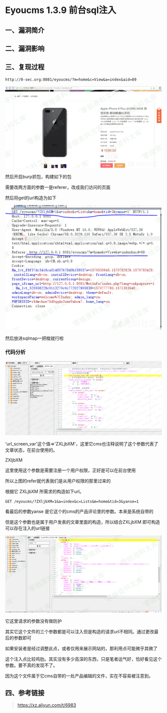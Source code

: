 Eyoucms 1.3.9 前台sql注入
=========================

一、漏洞简介
------------

二、漏洞影响
------------

三、复现过程
------------

    http://0-sec.org:8081/eyoucms/?m=home&c=View&a=index&aid=89

![](./.resource/Eyoucms1.3.9前台sql注入/media/rId24.png)

然后开启burp抓包，构建如下的包

需要改两方面的参数一是referer，改成我们访问的页面

然后将get的url构造为如下

![](./.resource/Eyoucms1.3.9前台sql注入/media/rId25.png)

然后放进sqlmap一把梭就行啦

### 代码分析

![](./.resource/Eyoucms1.3.9前台sql注入/media/rId27.png)

\'url\_screen\_var\'这个值=\>\'ZXLjbXM\'，这里它cms也注释说明了这个参数代表了文章状态，在前台使用的。

ZXljbXM

这里使用这个参数是需要注册一个用户权限，正好是可以在前台使用

所以上图的refer就代表我们是从用户权限的那里过来的

根据它 ZXLjbXM 所需求的构造如下url。

    GET /eyoucms/?ZXljbXM=1&a=index&c=Lists&m=home&tid=3&yanse=1

看最后的参数yanse 是它这个的cms的产品评论里的参数。本来是系统自带的

但是这个参数也是属于用户发表的文章里面的构造，所以结合ZXLjbXM
即可构造可以存在注入的url链接

![](./.resource/Eyoucms1.3.9前台sql注入/media/rId28.png)

它这里请求的参数没有做防护

其实它这个文件的三个参数都是可以注入但是构造的请求url不相同。通过更改最后的参数即可

如果安装者是经过调整此点，或者仅用来展示网站的，那利用点可能微乎其微了

这个注入点比较鸡肋。其实没有多少高深的东西，只是笔者运气好，恰好看见这个参数。要不真的发现不了。

因为这个文件属于它cms自带的一处产品编辑的文件，实在不容易被注意到。

四、参考链接
------------

> https://xz.aliyun.com/t/6983
